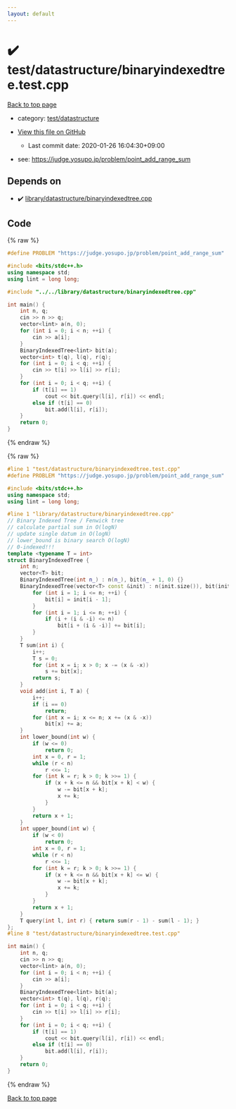 ```yaml
---
layout: default
---
```


<!-- mathjax config similar to math.stackexchange -->
<script type="text/javascript" async
  src="https://cdnjs.cloudflare.com/ajax/libs/mathjax/2.7.5/MathJax.js?config=TeX-MML-AM_CHTML">
</script>
<script type="text/x-mathjax-config">
  MathJax.Hub.Config({
    TeX: { equationNumbers: { autoNumber: "AMS" }},
    tex2jax: {
      inlineMath: [ ['$','$'] ],
      processEscapes: true
    },
    "HTML-CSS": { matchFontHeight: false },
    displayAlign: "left",
    displayIndent: "2em"
  });
</script>

<script type="text/javascript" src="https://cdnjs.cloudflare.com/ajax/libs/jquery/3.4.1/jquery.min.js"></script>
<script src="https://cdn.jsdelivr.net/npm/jquery-balloon-js@1.1.2/jquery.balloon.min.js" integrity="sha256-ZEYs9VrgAeNuPvs15E39OsyOJaIkXEEt10fzxJ20+2I=" crossorigin="anonymous"></script>
<script type="text/javascript" src="../../../assets/js/copy-button.js"></script>
<link rel="stylesheet" href="../../../assets/css/copy-button.css" />


# :heavy_check_mark: test/datastructure/binaryindexedtree.test.cpp

<a href="../../../index.html">Back to top page</a>

* category: <a href="../../../index.html#dd2863e470d2af8ee92181d6e8c27bbc">test/datastructure</a>
* <a href="{{ site.github.repository_url }}/blob/master/test/datastructure/binaryindexedtree.test.cpp">View this file on GitHub</a>
    - Last commit date: 2020-01-26 16:04:30+09:00


* see: <a href="https://judge.yosupo.jp/problem/point_add_range_sum">https://judge.yosupo.jp/problem/point_add_range_sum</a>


## Depends on

* :heavy_check_mark: <a href="../../../library/library/datastructure/binaryindexedtree.cpp.html">library/datastructure/binaryindexedtree.cpp</a>


## Code

<a id="unbundled"></a>
{% raw %}
```cpp
#define PROBLEM "https://judge.yosupo.jp/problem/point_add_range_sum"

#include <bits/stdc++.h>
using namespace std;
using lint = long long;

#include "../../library/datastructure/binaryindexedtree.cpp"

int main() {
    int n, q;
    cin >> n >> q;
    vector<lint> a(n, 0);
    for (int i = 0; i < n; ++i) {
        cin >> a[i];
    }
    BinaryIndexedTree<lint> bit(a);
    vector<int> t(q), l(q), r(q);
    for (int i = 0; i < q; ++i) {
        cin >> t[i] >> l[i] >> r[i];
    }
    for (int i = 0; i < q; ++i) {
        if (t[i] == 1)
            cout << bit.query(l[i], r[i]) << endl;
        else if (t[i] == 0)
            bit.add(l[i], r[i]);
    }
    return 0;
}

```
{% endraw %}

<a id="bundled"></a>
{% raw %}
```cpp
#line 1 "test/datastructure/binaryindexedtree.test.cpp"
#define PROBLEM "https://judge.yosupo.jp/problem/point_add_range_sum"

#include <bits/stdc++.h>
using namespace std;
using lint = long long;

#line 1 "library/datastructure/binaryindexedtree.cpp"
// Binary Indexed Tree / Fenwick tree
// calculate partial sum in O(logN)
// update single datum in O(logN)
// lower_bound is binary search O(logN)
// 0-indexed!!!
template <typename T = int>
struct BinaryIndexedTree {
    int n;
    vector<T> bit;
    BinaryIndexedTree(int n_) : n(n_), bit(n_ + 1, 0) {}
    BinaryIndexedTree(vector<T> const &init) : n(init.size()), bit(init.size() + 1, 0) {
        for (int i = 1; i <= n; ++i) {
            bit[i] = init[i - 1];
        }
        for (int i = 1; i <= n; ++i) {
            if (i + (i & -i) <= n)
                bit[i + (i & -i)] += bit[i];
        }
    }
    T sum(int i) {
        i++;
        T s = 0;
        for (int x = i; x > 0; x -= (x & -x))
            s += bit[x];
        return s;
    }
    void add(int i, T a) {
        i++;
        if (i == 0)
            return;
        for (int x = i; x <= n; x += (x & -x))
            bit[x] += a;
    }
    int lower_bound(int w) {
        if (w <= 0)
            return 0;
        int x = 0, r = 1;
        while (r < n)
            r <<= 1;
        for (int k = r; k > 0; k >>= 1) {
            if (x + k <= n && bit[x + k] < w) {
                w -= bit[x + k];
                x += k;
            }
        }
        return x + 1;
    }
    int upper_bound(int w) {
        if (w < 0)
            return 0;
        int x = 0, r = 1;
        while (r < n)
            r <<= 1;
        for (int k = r; k > 0; k >>= 1) {
            if (x + k <= n && bit[x + k] <= w) {
                w -= bit[x + k];
                x += k;
            }
        }
        return x + 1;
    }
    T query(int l, int r) { return sum(r - 1) - sum(l - 1); }
};
#line 8 "test/datastructure/binaryindexedtree.test.cpp"

int main() {
    int n, q;
    cin >> n >> q;
    vector<lint> a(n, 0);
    for (int i = 0; i < n; ++i) {
        cin >> a[i];
    }
    BinaryIndexedTree<lint> bit(a);
    vector<int> t(q), l(q), r(q);
    for (int i = 0; i < q; ++i) {
        cin >> t[i] >> l[i] >> r[i];
    }
    for (int i = 0; i < q; ++i) {
        if (t[i] == 1)
            cout << bit.query(l[i], r[i]) << endl;
        else if (t[i] == 0)
            bit.add(l[i], r[i]);
    }
    return 0;
}

```
{% endraw %}

<a href="../../../index.html">Back to top page</a>


